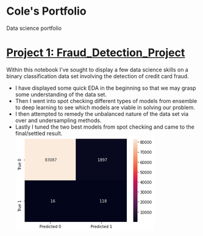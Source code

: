# Cole's Portfolio
Data science portfolio

# [Project 1: Fraud_Detection_Project](https://github.com/ColeLeal/Fraud_Detection_Project)
Within this notebook I've sought to display a few data science skills on a binary classification data set involving 
the detection of credit card fraud.
*   I have displayed some quick EDA in the beginning so that we may grasp some understanding of the data set.
*   Then I went into spot checking different types of models from ensemble to deep learning to see which models are viable in solving our problem.
*   I then attempted to remedy the unbalanced nature of the data set via over and undersampling methods.
*   Lastly I tuned the two best models from spot checking and came to the final/settled result.
![](images/fraud_cm.png)

